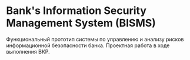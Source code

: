 # Bank's Information Security Management System (BISMS)
Функциональный прототип системы по управлению и анализу рисков информационной безопасности банка.
Проектная работа в ходе выполнения ВКР.
